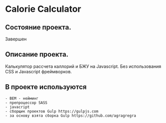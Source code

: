 # Calorie Calculator

## Состояние проекта. 
   Завершен

## Описание проекта.
   Калькулятор рассчета каллорий и БЖУ на Javascript. Без использования СSS и Javascript фреймворков.

## В проекте используются

	- BEM - нейминг
	- препроцессор SASS
	- javacript
	- сборщик проектов Gulp https://gulpjs.com
	- за основу взята сборка Gulp https://github.com/agragregra